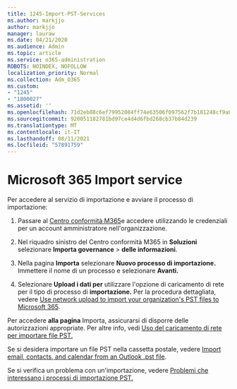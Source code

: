 ```yaml
---
title: 1245-Import-PST-Services
ms.author: markjjo
author: markjjo
manager: lauraw
ms.date: 04/21/2020
ms.audience: Admin
ms.topic: article
ms.service: o365-administration
ROBOTS: NOINDEX, NOFOLLOW
localization_priority: Normal
ms.collection: Adm_O365
ms.custom:
- "1245"
- "1800027"
ms.assetid: ''
ms.openlocfilehash: 71d2eb88c6ef79952084ff74e63506f097562f7b181248cf9a83ddc56dbffb2a
ms.sourcegitcommit: 920051182781bd97ce4d4d6fbd268cb37b84d239
ms.translationtype: MT
ms.contentlocale: it-IT
ms.lasthandoff: 08/11/2021
ms.locfileid: "57891759"
---
```

# <a name="microsoft-365-import-service"></a>Microsoft 365 Import service

Per accedere al servizio di importazione e avviare il processo di importazione:

1. Passare al [Centro conformità M365](https://compliance.microsoft.com/)e accedere utilizzando le credenziali per un account amministratore nell'organizzazione.

1. Nel riquadro sinistro del Centro conformità M365 in **Soluzioni** selezionare **Importa governance**  >  **delle informazioni**.

1. Nella pagina **Importa** selezionare **Nuovo processo di importazione.** Immettere il nome di un processo e selezionare **Avanti.**

1. Selezionare **Upload i dati per** utilizzare l'opzione di caricamento di rete per il tipo di processo di **importazione.** Per la procedura dettagliata, vedere [Use network upload to import your organization's PST files to Microsoft 365](https://docs.microsoft.com/compliance/use-network-upload-to-import-pst-files).

Per accedere **alla pagina** Importa, assicurarsi di disporre delle autorizzazioni appropriate. Per altre info, vedi [Uso del caricamento di rete per importare file PST.](https://docs.microsoft.com/microsoft-365/compliance/importing-pst-files-to-office-365#using-network-upload-to-import-pst-files)

Se si desidera importare un file PST nella cassetta postale, vedere [Import email, contacts, and calendar from an Outlook .pst file](https://support.office.com/article/import-email-contacts-and-calendar-from-an-outlook-pst-file-431a8e9a-f99f-4d5f-ae48-ded54b3440ac).

Se si verifica un problema con un'importazione, vedere [Problemi che interessano i processi di importazione PST.](https://docs.microsoft.com/office365/troubleshoot/pst-import-service/issues-with-pst-import-job)

